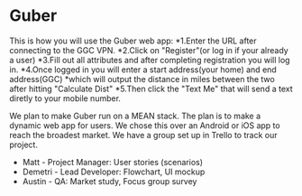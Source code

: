# Guber

This is how you will use the Guber web app:
*1.Enter the URL after connecting to the GGC VPN. 
*2.Click on "Register"(or log in if your already a user)
*3.Fill out all attributes and after completing registration you will log in. 
*4.Once logged in you will enter a start address(your home) and end address(GGC) 
*which will output the distance in miles between the two after hitting "Calculate Dist"
*5.Then click the "Text Me" that will send a text diretly to your mobile number.


We plan to make Guber run on a MEAN stack. The plan is to make a dynamic web app
for users. We chose this over an Android or iOS app to reach the broadest market.
We have a group set up in Trello to track our project.

* Matt - Project Manager: User stories (scenarios)
* Demetri - Lead Developer: Flowchart, UI mockup
* Austin - QA: Market study, Focus group survey
